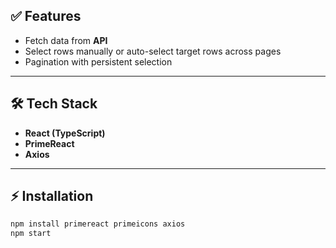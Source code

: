 ## ✅ Features

- Fetch data from **API**
- Select rows manually or auto-select target rows across pages
- Pagination with persistent selection

---

## 🛠 Tech Stack

- **React (TypeScript)**
- **PrimeReact**
- **Axios**

---

## ⚡ Installation

```bash
npm install primereact primeicons axios
npm start
```
